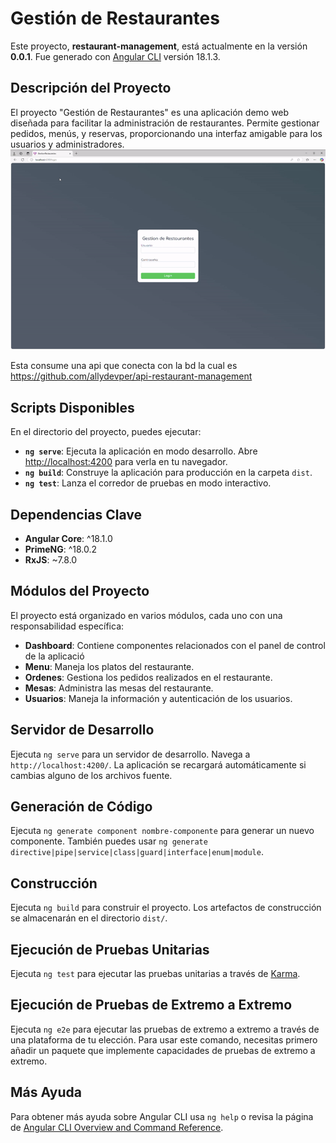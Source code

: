 # Gestión de Restaurantes

Este proyecto, **restaurant-management**, está actualmente en la versión **0.0.1**. Fue generado con [Angular CLI](https://github.com/angular/angular-cli) versión 18.1.3.

## Descripción del Proyecto

El proyecto "Gestión de Restaurantes" es una aplicación demo web diseñada para facilitar la administración de restaurantes. Permite gestionar pedidos, menús, y reservas, proporcionando una interfaz amigable para los usuarios y administradores.
![alt text](https://github.com/allydevper/restaurant-management/blob/master/demo.gif)

Esta consume una api que conecta con la bd la cual es https://github.com/allydevper/api-restaurant-management

## Scripts Disponibles

En el directorio del proyecto, puedes ejecutar:

- **`ng serve`**: Ejecuta la aplicación en modo desarrollo. Abre [http://localhost:4200](http://localhost:4200) para verla en tu navegador.
- **`ng build`**: Construye la aplicación para producción en la carpeta `dist`.
- **`ng test`**: Lanza el corredor de pruebas en modo interactivo.

## Dependencias Clave

- **Angular Core**: ^18.1.0
- **PrimeNG**: ^18.0.2
- **RxJS**: ~7.8.0

## Módulos del Proyecto

El proyecto está organizado en varios módulos, cada uno con una responsabilidad específica:

- **Dashboard**: Contiene componentes relacionados con el panel de control de la aplicació
- **Menu**: Maneja los platos del restaurante.
- **Ordenes**: Gestiona los pedidos realizados en el restaurante.
- **Mesas**: Administra las mesas del restaurante.
- **Usuarios**: Maneja la información y autenticación de los usuarios.

## Servidor de Desarrollo

Ejecuta `ng serve` para un servidor de desarrollo. Navega a `http://localhost:4200/`. La aplicación se recargará automáticamente si cambias alguno de los archivos fuente.

## Generación de Código

Ejecuta `ng generate component nombre-componente` para generar un nuevo componente. También puedes usar `ng generate directive|pipe|service|class|guard|interface|enum|module`.

## Construcción

Ejecuta `ng build` para construir el proyecto. Los artefactos de construcción se almacenarán en el directorio `dist/`.

## Ejecución de Pruebas Unitarias

Ejecuta `ng test` para ejecutar las pruebas unitarias a través de [Karma](https://karma-runner.github.io).

## Ejecución de Pruebas de Extremo a Extremo

Ejecuta `ng e2e` para ejecutar las pruebas de extremo a extremo a través de una plataforma de tu elección. Para usar este comando, necesitas primero añadir un paquete que implemente capacidades de pruebas de extremo a extremo.

## Más Ayuda

Para obtener más ayuda sobre Angular CLI usa `ng help` o revisa la página de [Angular CLI Overview and Command Reference](https://angular.dev/tools/cli).
